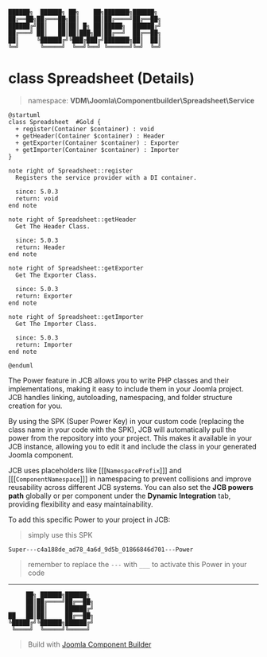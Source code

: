```
██████╗  ██████╗ ██╗    ██╗███████╗██████╗
██╔══██╗██╔═══██╗██║    ██║██╔════╝██╔══██╗
██████╔╝██║   ██║██║ █╗ ██║█████╗  ██████╔╝
██╔═══╝ ██║   ██║██║███╗██║██╔══╝  ██╔══██╗
██║     ╚██████╔╝╚███╔███╔╝███████╗██║  ██║
╚═╝      ╚═════╝  ╚══╝╚══╝ ╚══════╝╚═╝  ╚═╝
```
# class Spreadsheet (Details)
> namespace: **VDM\Joomla\Componentbuilder\Spreadsheet\Service**

```uml
@startuml
class Spreadsheet  #Gold {
  + register(Container $container) : void
  + getHeader(Container $container) : Header
  + getExporter(Container $container) : Exporter
  + getImporter(Container $container) : Importer
}

note right of Spreadsheet::register
  Registers the service provider with a DI container.

  since: 5.0.3
  return: void
end note

note right of Spreadsheet::getHeader
  Get The Header Class.

  since: 5.0.3
  return: Header
end note

note right of Spreadsheet::getExporter
  Get The Exporter Class.

  since: 5.0.3
  return: Exporter
end note

note right of Spreadsheet::getImporter
  Get The Importer Class.

  since: 5.0.3
  return: Importer
end note
 
@enduml
```

The Power feature in JCB allows you to write PHP classes and their implementations, making it easy to include them in your Joomla project. JCB handles linking, autoloading, namespacing, and folder structure creation for you.

By using the SPK (Super Power Key) in your custom code (replacing the class name in your code with the SPK), JCB will automatically pull the power from the repository into your project. This makes it available in your JCB instance, allowing you to edit it and include the class in your generated Joomla component.

JCB uses placeholders like [[[`NamespacePrefix`]]] and [[[`ComponentNamespace`]]] in namespacing to prevent collisions and improve reusability across different JCB systems. You can also set the **JCB powers path** globally or per component under the **Dynamic Integration** tab, providing flexibility and easy maintainability.

To add this specific Power to your project in JCB:

> simply use this SPK
```
Super---c4a188de_ad78_4a6d_9d5b_01866846d701---Power
```
> remember to replace the `---` with `___` to activate this Power in your code

---
```
     ██╗ ██████╗██████╗
     ██║██╔════╝██╔══██╗
     ██║██║     ██████╔╝
██   ██║██║     ██╔══██╗
╚█████╔╝╚██████╗██████╔╝
 ╚════╝  ╚═════╝╚═════╝
```
> Build with [Joomla Component Builder](https://git.vdm.dev/joomla/Component-Builder)

